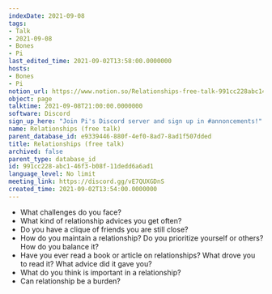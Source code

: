 ```yaml
---
indexDate: 2021-09-08
tags:
- Talk
- 2021-09-08
- Bones
- Pi
last_edited_time: 2021-09-02T13:58:00.0000000
hosts:
- Bones
- Pi
notion_url: https://www.notion.so/Relationships-free-talk-991cc228abc146f3b08f11dedd6a6ad1
object: page
talktime: 2021-09-08T21:00:00.0000000
software: Discord
sign_up_here: "Join Pi's Discord server and sign up in #annoncements!"
name: Relationships (free talk)
parent_database_id: e9339446-880f-4ef0-8ad7-8ad1f507dded
title: Relationships (free talk)
archived: false
parent_type: database_id
id: 991cc228-abc1-46f3-b08f-11dedd6a6ad1
language_level: No limit
meeting_link: https://discord.gg/vE7QUXGDnS
created_time: 2021-09-02T13:54:00.0000000
---
```



   - What challenges do you face?
   - What kind of relationship advices you get often?
   - Do you have a clique of friends you are still close?
   - How do you maintain a relationship? Do you prioritize yourself or others? How do you balance it?
   - Have you ever read a book or article on relationships? What drove you to read it? What advice did it gave you?
   - What do you think is important in a relationship?
   - Can relationship be a burden?










